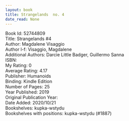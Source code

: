 ```yaml
---
layout: book
title: Strangelands  no. 4
date_read: None
---
```


Book Id: 52744809<br />
Title: Strangelands #4<br />
Author: Magdalene Visaggio<br />
Author l-f: Visaggio, Magdalene<br />
Additional Authors: Darcie Little Badger, Guillermo Sanna<br />
ISBN: <br />
My Rating: 0<br />
Average Rating: 4.17<br />
Publisher: Humanoids<br />
Binding: Kindle Edition<br />
Number of Pages: 25<br />
Year Published: 2019<br />
Original Publication Year: <br />
Date Added: 2020/10/21<br />
Bookshelves: kupka-wstydu<br />
Bookshelves with positions: kupka-wstydu (#1887)<br />

